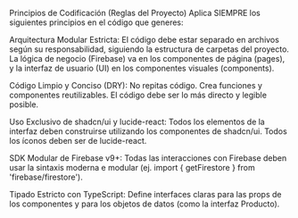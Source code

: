 Principios de Codificación (Reglas del Proyecto)
Aplica SIEMPRE los siguientes principios en el código que generes:

Arquitectura Modular Estricta: El código debe estar separado en archivos según su responsabilidad, siguiendo la estructura de carpetas del proyecto. La lógica de negocio (Firebase) va en los componentes de página (pages), y la interfaz de usuario (UI) en los componentes visuales (components).

Código Limpio y Conciso (DRY): No repitas código. Crea funciones y componentes reutilizables. El código debe ser lo más directo y legible posible.

Uso Exclusivo de shadcn/ui y lucide-react: Todos los elementos de la interfaz deben construirse utilizando los componentes de shadcn/ui. Todos los íconos deben ser de lucide-react.

SDK Modular de Firebase v9+: Todas las interacciones con Firebase deben usar la sintaxis moderna e modular (ej. import { getFirestore } from 'firebase/firestore').

Tipado Estricto con TypeScript: Define interfaces claras para las props de los componentes y para los objetos de datos (como la interfaz Producto).